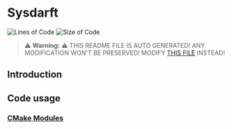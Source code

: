 # Sysdarft
![Lines of Code](https://img.shields.io/badge/ProjectLines-4802-cyan)
![Size of Code](https://img.shields.io/badge/ProjectSize-424%20K-yellow)

> ⚠️ **Warning:** ⚠️ THIS README FILE IS AUTO GENERATED! ANY MODIFICATION WON'T BE PRESERVED! MODIFY [THIS FILE](scripts/res/README.md) INSTEAD!


## Introduction

## Code usage
### [CMake Modules](./cmake_modules/Modules.md)
